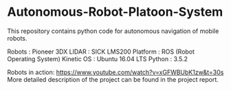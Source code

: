 # Autonomous-Robot-Platoon-System
This repository contains python code for autonomous navigation of mobile robots. 

Robots   : Pioneer 3DX
LIDAR    : SICK LMS200
Platform : ROS (Robot Operating System) Kinetic 
OS       : Ubuntu 16.04 LTS
Python   : 3.5.2

Robots in action: https://www.youtube.com/watch?v=xGFWBUbK1zw&t=30s
More detailed description of the project can be found in the project report.
